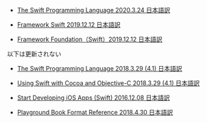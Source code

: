﻿* [The Swift Programming Language 2020.3.24 日本語訳](https://rusutikaa.github.io/docs/docs.swift.org/swift-book/index.html)

* [Framework Swift 2019.12.12 日本語訳](https://rusutikaa.github.io/docs/developer.apple.com/documentation/swift.html)

* [Framework Foundation（Swift）2019.12.12 日本語訳](https://rusutikaa.github.io/docs/developer.apple.com/documentation/foundation.html)

以下は更新されない

* [The Swift Programming Language 2018.3.29 (4.1) 日本語訳](https://rusutikaa.github.io/docs/developer.apple.com/library/archive/documentation/Swift/Conceptual/Swift_Programming_Language/index.html)

* [Using Swift with Cocoa and Objective-C 2018.3.29 (4.1) 日本語訳](https://rusutikaa.github.io/docs/developer.apple.com/library/archive/documentation/Swift/Conceptual/BuildingCocoaApps/index.html)

* [Start Developing iOS Apps (Swift) 2016.12.08 日本語訳](https://rusutikaa.github.io/docs/developer.apple.com/library/archive/referencelibrary/GettingStarted/DevelopiOSAppsSwift/index.html)

* [Playground Book Format Reference 2018.4.30 日本語訳](https://rusutikaa.github.io/docs/developer.apple.com/library/archive/documentation/Xcode/Conceptual/swift_playgrounds_doc_format/index.html)

